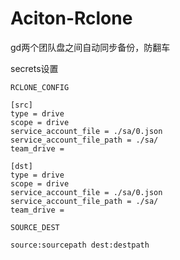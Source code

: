 # Aciton-Rclone

gd两个团队盘之间自动同步备份，防翻车

secrets设置

`RCLONE_CONFIG`
```
[src]
type = drive
scope = drive
service_account_file = ./sa/0.json
service_account_file_path = ./sa/
team_drive = 

[dst]
type = drive
scope = drive
service_account_file = ./sa/0.json
service_account_file_path = ./sa/
team_drive = 

```


`SOURCE_DEST`
```
source:sourcepath dest:destpath
```
